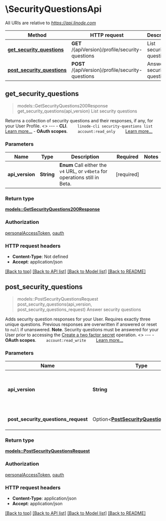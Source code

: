 # \SecurityQuestionsApi

All URIs are relative to *https://api.linode.com*

Method | HTTP request | Description
------------- | ------------- | -------------
[**get_security_questions**](SecurityQuestionsApi.md#get_security_questions) | **GET** /{apiVersion}/profile/security-questions | List security questions
[**post_security_questions**](SecurityQuestionsApi.md#post_security_questions) | **POST** /{apiVersion}/profile/security-questions | Answer security questions



## get_security_questions

> models::GetSecurityQuestions200Response get_security_questions(api_version)
List security questions

Returns a collection of security questions and their responses, if any, for your User Profile.   <<LB>>  ---   - __CLI__.      ```     linode-cli security-questions list     ```      [Learn more...](https://techdocs.akamai.com/cloud-computing/docs/getting-started-with-the-linode-cli)  - __OAuth scopes__.      ```     account:read_only     ```      [Learn more...](https://techdocs.akamai.com/linode-api/reference/get-started#oauth)

### Parameters


Name | Type | Description  | Required | Notes
------------- | ------------- | ------------- | ------------- | -------------
**api_version** | **String** | __Enum__ Call either the `v4` URL, or `v4beta` for operations still in Beta. | [required] |

### Return type

[**models::GetSecurityQuestions200Response**](get_security_questions_200_response.md)

### Authorization

[personalAccessToken](../README.md#personalAccessToken), [oauth](../README.md#oauth)

### HTTP request headers

- **Content-Type**: Not defined
- **Accept**: application/json

[[Back to top]](#) [[Back to API list]](../README.md#documentation-for-api-endpoints) [[Back to Model list]](../README.md#documentation-for-models) [[Back to README]](../README.md)


## post_security_questions

> models::PostSecurityQuestionsRequest post_security_questions(api_version, post_security_questions_request)
Answer security questions

Adds security question responses for your User.  Requires exactly three unique questions.  Previous responses are overwritten if answered or reset to `null` if unanswered.  __Note__. Security questions must be answered for your User prior to accessing the [Create a two factor secret](https://techdocs.akamai.com/linode-api/reference/post-tfa-enable) operation.   <<LB>>  ---   - __OAuth scopes__.      ```     account:read_write     ```      [Learn more...](https://techdocs.akamai.com/linode-api/reference/get-started#oauth)

### Parameters


Name | Type | Description  | Required | Notes
------------- | ------------- | ------------- | ------------- | -------------
**api_version** | **String** | __Enum__ Call either the `v4` URL, or `v4beta` for operations still in Beta. | [required] |
**post_security_questions_request** | Option<[**PostSecurityQuestionsRequest**](PostSecurityQuestionsRequest.md)> | Answer Security Questions. |  |

### Return type

[**models::PostSecurityQuestionsRequest**](post_security_questions_request.md)

### Authorization

[personalAccessToken](../README.md#personalAccessToken), [oauth](../README.md#oauth)

### HTTP request headers

- **Content-Type**: application/json
- **Accept**: application/json

[[Back to top]](#) [[Back to API list]](../README.md#documentation-for-api-endpoints) [[Back to Model list]](../README.md#documentation-for-models) [[Back to README]](../README.md)


